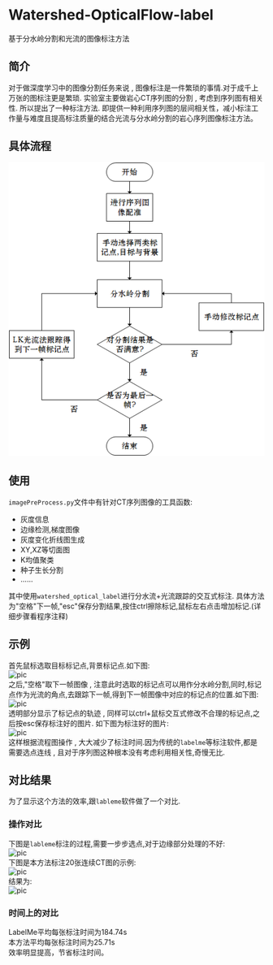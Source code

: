 # Watershed-OpticalFlow-label
基于分水岭分割和光流的图像标注方法

## 简介
对于做深度学习中的图像分割任务来说 , 图像标注是一件繁琐的事情.对于成千上万张的图标注更是繁琐.
实验室主要做岩心CT序列图的分割 , 考虑到序列图有相关性. 所以提出了一种标注方法.
即提供一种利用序列图的层间相关性，减小标注工作量与难度且提高标注质量的结合光流与分水岭分割的岩心序列图像标注方法。
## 具体流程
![](./flowchart.png)
## 使用
```imagePreProcess.py```文件中有针对CT序列图像的工具函数:   
- 灰度信息
- 边缘检测,梯度图像
- 灰度变化折线图生成
- XY,XZ等切面图
- K均值聚类
- 种子生长分割
- ......   

其中使用```watershed_optical_label```进行分水流+光流跟踪的交互式标注.
具体方法为"空格"下一帧,"esc"保存分割结果,按住ctrl擦除标记,鼠标左右点击增加标记.(详细步骤看程序注释)
## 示例
首先鼠标选取目标标记点,背景标记点.如下图:    
![pic](./1.png)    
之后,"空格"取下一帧图像 , 注意此时选取的标记点可以用作分水岭分割,同时,标记点作为光流的角点,去跟踪下一帧,得到下一帧图像中对应的标记点的位置.如下图:    
![pic](./2.png)    
透明部分显示了标记点的轨迹 , 同样可以ctrl+鼠标交互式修改不合理的标记点,之后按esc保存标注好的图片.
如下图为标注好的图片:    
![pic](./3.png)    
这样根据流程图操作 , 大大减少了标注时间.因为传统的```labelme```等标注软件,都是需要选点连线 , 且对于序列图这种根本没有考虑利用相关性,奇慢无比.
## 对比结果  
为了显示这个方法的效率,跟```lableme```软件做了一个对比.   
### 操作对比
下图是```lableme```标注的过程,需要一步步选点,对于边缘部分处理的不好:   
![pic](./4.png)    
下图是本方法标注20张连续CT图的示例:   
![pic](./5.png)    
结果为:  
![pic](./6.png)    

### 时间上的对比
LabelMe平均每张标注时间为184.74s   
本方法平均每张标注时间为25.71s   
效率明显提高，节省标注时间。



